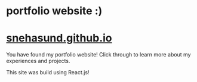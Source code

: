 # portfolio website :)
# <a href="http://snehasund.github.io">snehasund.github.io</a>

<p>You have found my portfolio website! Click through to learn more about my experiences and projects. </p>
<p>This site was build using React.js!</p>
